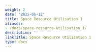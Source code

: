 ```yaml
---
weight: 2
date: '2025-06-12'
title: Space Resource Utilisation 1
aliases:
- /docs/space-resource-utilisation_1/
description: ''
linkTitle: Space Resource Utilisation 1
type: docs
---
```


